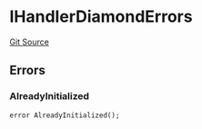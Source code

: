 # IHandlerDiamondErrors
[Git Source](https://github.com/thrackle-io/tron/blob/d5d71b820b889f2fefe2639a8f5979e5f09110ed/src/common/IErrors.sol)


## Errors
### AlreadyInitialized

```solidity
error AlreadyInitialized();
```

